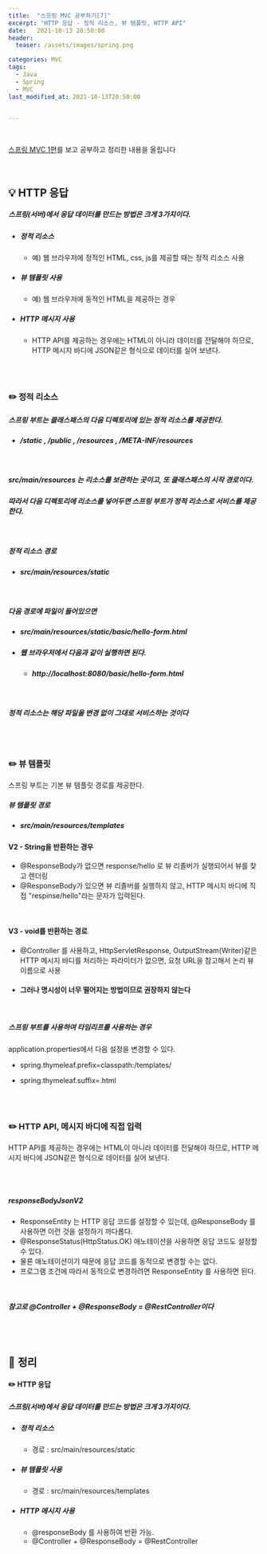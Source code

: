 ```yaml
---
title:  "스프링 MVC 공부하기[7]"
excerpt: "HTTP 응답 - 정적 리소스, 뷰 템플릿, HTTP API"
date:   2021-10-13 20:50:00
header:
  teaser: /assets/images/spring.png

categories: MVC
tags:
  - Java
  - Spring
  - MVC
last_modified_at: 2021-10-13T20:50:00


---
```


<br/>

[스프링 MVC 1편](https://www.inflearn.com/course/%EC%8A%A4%ED%94%84%EB%A7%81-mvc-1/dashboard)를 보고 공부하고 정리한 내용을 올립니다

<br/>

## 💡 HTTP 응답

##### 스프링(서버)에서 응답 데이터를 만드는 방법은 크게 3가지이다.

- ##### 정적 리소스

  - 예) 웹 브라우저에 정적인 HTML, css, js를 제공할 때는 정적 리소스 사용

- ##### 뷰 템플릿 사용

  - 예) 웹 브라우저에 동적인 HTML을 제공하는 경우

- ##### HTTP 메시지 사용

  - HTTP API를 제공하는 경우에는 HTML이 아니라 데이터를 전달해야 하므로, HTTP 메시지 바디에 JSON같은 형식으로 데이터를 실어 보낸다.

<br/>

<br/>

### ✏️ 정적 리소스

##### 스프링 부트는 클래스패스의 다음 디렉토리에 있는 정적 리소스를 제공한다. 

- ##### /static , /public , /resources , /META-INF/resources 

<br/>

##### src/main/resources 는 리소스를 보관하는 곳이고, 또 클래스패스의 시작 경로이다. 

##### 따라서 다음 디렉토리에 리소스를 넣어두면 스프링 부트가 정적 리소스로 서비스를 제공한다. 

<br/>

##### 정적 리소스 경로 

- ##### src/main/resources/static 

<br/>

##### 다음 경로에 파일이 들어있으면 

- ##### src/main/resources/static/basic/hello-form.html 

- ##### 웹 브라우저에서 다음과 같이 실행하면 된다. 
  - ##### http://localhost:8080/basic/hello-form.html 

<br/>

##### 정적 리소스는 해당 파일을 변경 없이 그대로 서비스하는 것이다

<br/>

<br/>

### ✏️ 뷰 템플릿

스프링 부트는 기본 뷰 템플릿 경로를 제공한다.

##### 뷰 템플릿 경로 

- ##### src/main/resources/templates

<script src="https://gist.github.com/ShinDongHun1/9d90340e15aa4962a2e5a332d6db8bf2.js"></script>

#### V2 - String을 반환하는 경우

- @ResponseBody가 없으면 response/hello 로 뷰 리졸버가 실행되어서 뷰를 찾고 렌더링
- @ResponseBody가 있으면 뷰 리졸버를 실행하지 않고, HTTP 메시지 바디에 직접 "respinse/hello"라는 문자가 입력된다.

<br/>

#### V3 - void를 반환하는 경로

- @Controller 를 사용하고, HttpServletResponse, OutputStream(Writer)같은 HTTP 메시지 바디를 처리하는 파라미터가 없으면, 요청 URL을 참고해서 논리 뷰 이름으로 사용

- #### 그러나 명시성이 너무 떨어지는 방법이므로 권장하지 않는다

<br/>

##### 스프링 부트를 사용하여 타임리프를 사용하는 경우

application.properties에서 다음 설정을 변경할 수 있다.

- spring.thymeleaf.prefix=classpath:/templates/ 

- spring.thymeleaf.suffix=.html

<br/>

<br/>

### ✏️ HTTP API, 메시지 바디에 직접 입력

HTTP API를 제공하는 경우에는 HTML이 아니라 데이터를 전달해야 하므로, HTTP 메시지 바디에 JSON같은 형식으로 데이터를 실어 보낸다.

<br/>

<script src="https://gist.github.com/ShinDongHun1/ad89d4f94aca844df1e171124eddbcd3.js"></script>

<br/>

##### responseBodyJsonV2 

- ResponseEntity 는 HTTP 응답 코드를 설정할 수 있는데, @ResponseBody 를 사용하면 이런 것을 설정하기 까다롭다. 
- @ResponseStatus(HttpStatus.OK) 애노테이션을 사용하면 응답 코드도 설정할 수 있다. 
- 물론 애노테이션이기 때문에 응답 코드를 동적으로 변경할 수는 없다. 
- 프로그램 조건에 따라서 동적으로 변경하려면 ResponseEntity 를 사용하면 된다.

<br/>

##### 참고로 @Controller + @ResponseBody = @RestController이다

<br/>

<br/>

## 🧾 정리

#### ✏️  HTTP 응답

##### 스프링(서버)에서 응답 데이터를 만드는 방법은 크게 3가지이다.

- ##### 정적 리소스

  - 경로 : src/main/resources/static 

- ##### 뷰 템플릿 사용

  - 경로 : src/main/resources/templates

- ##### HTTP 메시지 사용

  - @responseBody 를 사용하여 반환 가능.
  - @Controller + @ResponseBody = @RestController